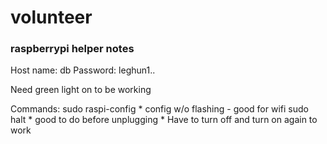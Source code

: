 # volunteer

### raspberrypi helper notes
Host name: db
Password: leghun1..

Need green light on to be working

Commands:
sudo raspi-config
    * config w/o flashing - good for wifi
sudo halt
    * good to do before unplugging
    * Have to turn off and turn on again to work
